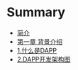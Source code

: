 # Summary

* [简介](README.md)
* [第一章 背景介绍](背景介绍/Dapp介绍.md)
 * [1.什么是DAPP](背景介绍/1.什么是DAPP.md)
 * [2.DAPP开发架构图](背景介绍/2.DAPP开发架构图.md)





